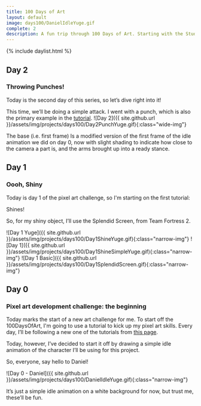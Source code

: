 ```yaml
---
title: 100 Days of Art
layout: default
image: days100/DanielIdleYuge.gif
complete: 2
description: A fun trip through 100 Days of Art. Starting with the Studio Mini Boss Pixel Art Tutorial
---
```


{% include daylist.html %}


## Day 2
### Throwing Punches!
Today is the second day of this series, so let’s dive right into it!

This time, we’ll be doing a simple attack. I went with a punch, which is also the primary example in the [tutorial](http://blog.studiominiboss.com/pixelart).
![Day 2]({{ site.github.url }}/assets/img/projects/days100/Day2PunchYuge.gif){:class="wide-img"}

The base (i.e. first frame) Is a modified version of the first frame of the idle animation we did on day 0, now with slight shading to indicate how close to the camera a part is, and the arms brought up into a ready stance.


## Day 1
### Oooh, Shiny
Today is day 1 of the pixel art challenge, so I'm starting on the first tutorial:

Shines!

So, for my shiny object, I’ll use the Splendid Screen, from Team Fortress 2.

![Day 1 Yuge]({{ site.github.url }}/assets/img/projects/days100/Day1ShineYuge.gif){:class="narrow-img"}
![Day 1]({{ site.github.url }}/assets/img/projects/days100/Day1ShineSimpleYuge.gif){:class="narrow-img"}
![Day 1 Basic]({{ site.github.url }}/assets/img/projects/days100/Day1SplendidScreen.gif){:class="narrow-img"}


## Day 0
### Pixel art development challenge: the beginning

Today marks the start of a new art challenge for me. To start off the 100DaysOfArt, I'm going to use a tutorial to kick up my pixel art skills. Every day, I’ll be following a new one of the tutorials from [this page](http://blog.studiominiboss.com/pixelart).

Today, however, I’ve decided to start it off by drawing a simple idle animation of the character I’ll be using for this project.

So, everyone, say hello to Daniel!

![Day 0 - Daniel]({{ site.github.url }}/assets/img/projects/days100/DanielIdleYuge.gif){:class="narrow-img"}

It’s just a simple idle animation on a white background for now, but trust me, these’ll be fun.
